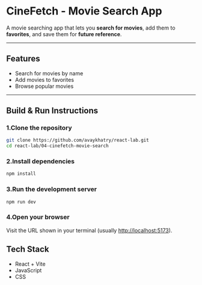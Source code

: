 # CineFetch - Movie Search App

A movie searching app that lets you **search for  movies**, add them to **favorites**, and save them for **future reference**.

---

## Features

- Search for movies by name
- Add movies to favorites
- Browse popular movies

---

## Build & Run Instructions

### 1.Clone the repository
```bash
git clone https://github.com/avaykhatry/react-lab.git
cd react-lab/04-cinefetch-movie-search
```

### 2.Install dependencies
```bash
npm install
```

### 3.Run the development server
```bash
npm run dev
```

### 4.Open your browser
Visit the URL shown in your terminal (usually [http://localhost:5173](http://localhost:5173)).

## Tech Stack

- React + Vite
- JavaScript
- CSS
